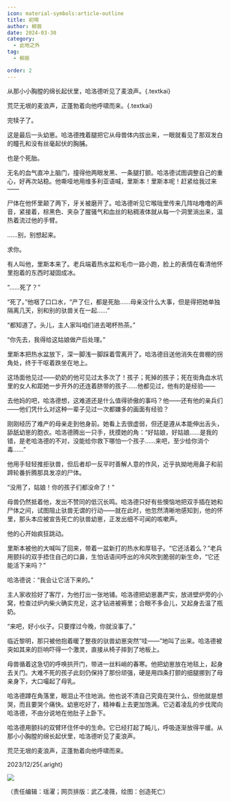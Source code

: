 ```yaml
---
icon: material-symbols:article-outline
title: 初啼
author: 柳辰
date: 2024-03-30
category:
  - 此地之外
tag:
  - 柳辰

order: 2
---
```


从那小小胸膛的绵长起伏里，哈洛德听见了麦浪声。{.textkai}

荒茫无垠的麦浪声，正蓬勃着向他呼啸而来。{.textkai}

<!-- more -->

完犊子了。

这是最后一头幼崽。哈洛德拽着腿把它从母兽体内拔出来，一眼就看见了那双发白的瞳孔和没有丝毫起伏的胸脯。

也是个死胎。

无名的血气直冲上脑门，撞得他两眼发黑、一条腿打颤。哈洛德试图调整自己的重心，好再次站稳。他嘶哑地用维多利亚语喊，里斯本！里斯本呢！赶紧给我过来——

尸体在他怀里颠了两下，牙关被磨开了。哈洛德听见它喉咙里传来几阵咕噜噜的声音，紧接着，棕黑色、夹杂了腥骚气和血丝的粘稠液体就从每一个洞里淌出来，温热着流过他的手臂。

……别，别想起来。

求你。

有人叫他，里斯本来了。老兵端着热水盆和毛巾一路小跑，脸上的表情在看清他怀里抱着的东西时凝固成冰。

“……死了？”

“死了。”他咽了口口水，“产了仨，都是死胎……母亲没什么大事，但是得把她单独隔离几天，别和别的驮兽关在一起……”

“都知道了。头儿，主人家叫咱们进去喝杯热茶。”

“你先去，我得给这姑娘做产后处理。”

里斯本把热水盆放下，深一脚浅一脚踩着雪离开了。哈洛德目送他消失在兽棚的拐角处，终于干呕着跌坐在地上。

这场面他见过——奶奶的他可见过太多次了！孩子；死掉的孩子；死在街角血水坑里的女人和距她一步开外的还连着脐带的孩子……他都见过，他有的是经验——

去他妈的吧，哈洛德想，这难道还是什么值得骄傲的事吗？他——还有他的亲兵们——他们凭什么对这种一辈子见过一次都嫌多的画面有经验？

刚刚经历了难产的母亲走到他身前。她看上去很虚弱，但还是遵从本能伸出舌头，舔舐幼崽的胞衣。哈洛德腾出一只手，抚摸她的角：“好姑娘，好姑娘……是我的错，是老哈洛德的不对，没能给你救下哪怕一个孩子……来吧，至少给你消个毒……”

他用手轻轻推拒驮兽，但后者却一反平时善解人意的作风，近乎执拗地用鼻子和前蹄轮番折腾那具发凉的尸体。

“没用了，姑娘！你的孩子们都没命了！”

母兽仍然抵着他，发出不赞同的低沉长鸣。哈洛德只好有些懊恼地把双手插在她和尸体之间，试图阻止驮兽无谓的行动——就在此时，他忽然清晰地感知到，他的怀里，那头本应被宣告死亡的驮兽幼崽，正发出细不可闻的咳嗽声。

他的心开始疯狂跳动。

里斯本被他的大喊叫了回来，带着一盆新打的热水和厚毯子。“它还活着么？”老兵用颤抖的双手捂住自己的口鼻，生怕话语间呼出的冷风吹到脆弱的新生命，“它还能活下来吗？”

哈洛德说：“我会让它活下来的。”

主人家收拾好了客厅，为他打出一张地铺。哈洛德把幼崽裹严实，放进壁炉旁的小窝，检查过炉内柴火确实充足，这才钻进被褥里；合眼不多会儿，又起身去温了瓶奶。

“来吧，好小伙子。只要撑过今晚，你就没事了。”

临近黎明，那只被他抱着暖了整夜的驮兽幼崽突然“哇——”地叫了出来。哈洛德被突如其来的巨响吓得一个激灵，直接从椅子摔到了地板上。

母兽循着这急切的呼唤拱开门，带进一丝料峭的春寒。他把幼崽放在地毯上，起身去关门。大难不死的孩子此刻仍保持了那份顽强，硬是用四条打颤的细腿挪到了母亲身下，大口嘬起了母乳。

哈洛德蹲在角落里，眼泪止不住地淌。他也说不清自己究竟在哭什么，但他就是想哭，而且要哭个痛快。幼崽吃好了，精神看上去更加饱满。它迈着凌乱的步伐爬向哈洛德，不由分说地在他肚子上卧下。

哈洛德用颤抖的双臂环住怀中的生命。它已经打起了盹儿，呼吸逐渐放得平缓。从那小小胸膛的绵长起伏里，哈洛德听见了麦浪声。

荒茫无垠的麦浪声，正蓬勃着向他呼啸而来。<eod />

2023/12/25{.aright}

![](./res/illustration/文章配图（创造死亡）.webp)

（责任编辑：瑶濯；网页排版：武乙凌薇，绘图：创造死亡）

<FakeAds />